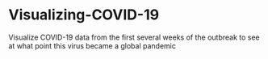 # Visualizing-COVID-19
Visualize COVID-19 data from the first several weeks of the outbreak to see at what point this virus became a global pandemic
